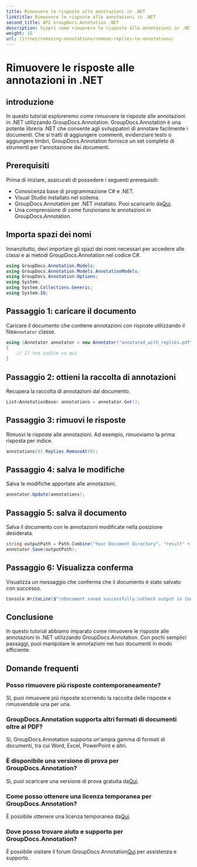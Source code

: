 ```yaml
---
title: Rimuovere le risposte alle annotazioni in .NET
linktitle: Rimuovere le risposte alle annotazioni in .NET
second_title: API GroupDocs.Annotation .NET
description: Scopri come rimuovere le risposte alle annotazioni in .NET utilizzando GroupDocs.Annotation. Guida passo passo con esempi di codice.
weight: 15
url: /it/net/removing-annotations/remove-replies-to-annotations/
---
```


# Rimuovere le risposte alle annotazioni in .NET

## introduzione
In questo tutorial esploreremo come rimuovere le risposte alle annotazioni in .NET utilizzando GroupDocs.Annotation. GroupDocs.Annotation è una potente libreria .NET che consente agli sviluppatori di annotare facilmente i documenti. Che si tratti di aggiungere commenti, evidenziare testo o aggiungere timbri, GroupDocs.Annotation fornisce un set completo di strumenti per l'annotazione dei documenti.
## Prerequisiti
Prima di iniziare, assicurati di possedere i seguenti prerequisiti:
- Conoscenza base di programmazione C# e .NET.
- Visual Studio installato nel sistema.
-  GroupDocs.Annotation per .NET installato. Puoi scaricarlo da[Qui](https://releases.groupdocs.com/annotation/net/).
- Una comprensione di come funzionano le annotazioni in GroupDocs.Annotation.

## Importa spazi dei nomi
Innanzitutto, devi importare gli spazi dei nomi necessari per accedere alle classi e ai metodi GroupDocs.Annotation nel codice C#.
```csharp
using GroupDocs.Annotation.Models;
using GroupDocs.Annotation.Models.AnnotationModels;
using GroupDocs.Annotation.Options;
using System;
using System.Collections.Generic;
using System.IO;
```
## Passaggio 1: caricare il documento
 Caricare il documento che contiene annotazioni con risposte utilizzando il file`Annotator` classe.
```csharp
using (Annotator annotator = new Annotator("annotated_with_replies.pdf"))
{
    // Il tuo codice va qui
}
```
## Passaggio 2: ottieni la raccolta di annotazioni
Recupera la raccolta di annotazioni dal documento.
```csharp
List<AnnotationBase> annotations = annotator.Get();
```
## Passaggio 3: rimuovi le risposte
Rimuovi le risposte alle annotazioni. Ad esempio, rimuoviamo la prima risposta per indice.
```csharp
annotations[0].Replies.RemoveAt(0);
```
## Passaggio 4: salva le modifiche
Salva le modifiche apportate alle annotazioni.
```csharp
annotator.Update(annotations);
```
## Passaggio 5: salva il documento
Salva il documento con le annotazioni modificate nella posizione desiderata.
```csharp
string outputPath = Path.Combine("Your Document Directory", "result" + Path.GetExtension("input.pdf"));
annotator.Save(outputPath);
```
## Passaggio 6: Visualizza conferma
Visualizza un messaggio che conferma che il documento è stato salvato con successo.
```csharp
Console.WriteLine($"\nDocument saved successfully.\nCheck output in {outputPath}.");
```

## Conclusione
In questo tutorial abbiamo imparato come rimuovere le risposte alle annotazioni in .NET utilizzando GroupDocs.Annotation. Con pochi semplici passaggi, puoi manipolare le annotazioni nei tuoi documenti in modo efficiente.
## Domande frequenti
### Posso rimuovere più risposte contemporaneamente?
Sì, puoi rimuovere più risposte scorrendo la raccolta delle risposte e rimuovendole una per una.
### GroupDocs.Annotation supporta altri formati di documenti oltre al PDF?
Sì, GroupDocs.Annotation supporta un'ampia gamma di formati di documenti, tra cui Word, Excel, PowerPoint e altri.
### È disponibile una versione di prova per GroupDocs.Annotation?
 Sì, puoi scaricare una versione di prova gratuita da[Qui](https://releases.groupdocs.com/).
### Come posso ottenere una licenza temporanea per GroupDocs.Annotation?
 È possibile ottenere una licenza temporanea da[Qui](https://purchase.groupdocs.com/temporary-license/).
### Dove posso trovare aiuto e supporto per GroupDocs.Annotation?
 È possibile visitare il forum GroupDocs.Annotation[Qui](https://forum.groupdocs.com/c/annotation/10) per assistenza e supporto.